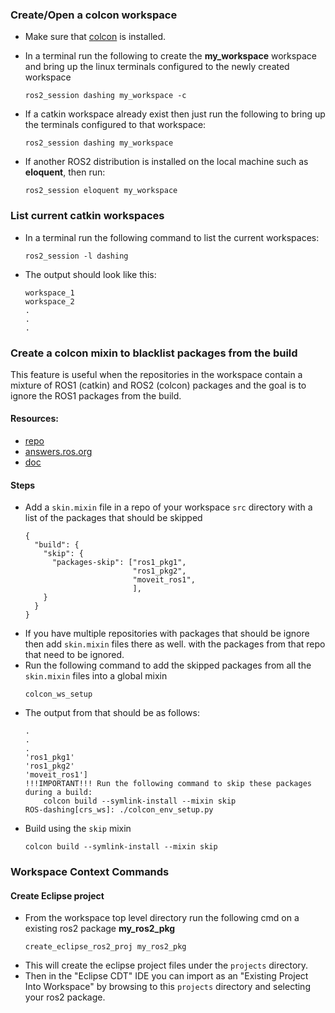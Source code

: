 ### Create/Open a colcon workspace
+  Make sure that [colcon](https://colcon.readthedocs.io/en/released/user/installation.html) is installed.  
+  In a terminal run the following to create the **my_workspace** workspace and bring up the linux terminals configured to the newly created workspace

	```
	ros2_session dashing my_workspace -c
	```	        
+  If a catkin workspace already exist then just run the following to bring up the terminals configured to that workspace:
	```
	ros2_session dashing my_workspace
	```               
            
+ If another ROS2 distribution is installed on the local machine such as **eloquent**, then run:

	```
	ros2_session eloquent my_workspace
    ```

### List current catkin workspaces
+  In a terminal run the following command to list the current workspaces:
    ```
    ros2_session -l dashing
    ```
+ The output should look like this:
    ```
    workspace_1
    workspace_2
    .
    .
    .
    ```
### Create a colcon mixin to blacklist packages from the build
This feature is useful when the repositories in the workspace contain a mixture of ROS1 (catkin) and ROS2 (colcon) packages and the goal is to ignore the ROS1 packages from the build.
#### Resources:
- [repo](https://github.com/colcon/colcon-mixin-repository)
- [answers.ros.org](https://answers.ros.org/question/306624/ignore-package-in-colcon-but-not-catkin/)
- [doc](https://colcon.readthedocs.io/en/released/reference/verb/mixin.html)

#### Steps
- Add a `skin.mixin` file in a repo of your workspace `src` directory with a list of the packages that should be skipped
    ```
    {
      "build": {
        "skip": {
          "packages-skip": ["ros1_pkg1",
                            "ros1_pkg2",
                            "moveit_ros1",
                            ],
        }
      }
    }
    ```
- If you have multiple repositories with packages that should be ignore then add `skin.mixin` files there as well.
  with the packages from that repo that need to be ignored.
- Run the following command to add the skipped packages from all the `skin.mixin` files into a global mixin
    ```
    colcon_ws_setup
    ```
- The output from that should be as follows:
    ```
    .
    .
    .
    'ros1_pkg1'
    'ros1_pkg2'
    'moveit_ros1']
    !!!IMPORTANT!!! Run the following command to skip these packages during a build:
	    colcon build --symlink-install --mixin skip
    ROS-dashing[crs_ws]: ./colcon_env_setup.py 

    ```
- Build using the `skip` mixin
    ```
    colcon build --symlink-install --mixin skip
    ```

### Workspace Context Commands
#### Create Eclipse project
- From the workspace top level directory run the following cmd on a existing ros2 package **my_ros2_pkg**
    ```
    create_eclipse_ros2_proj my_ros2_pkg
    ```
- This will create the eclipse project files under the `projects` directory.
- Then in the "Eclipse CDT" IDE you can import as an "Existing Project Into Workspace" by browsing to this `projects` directory and selecting your ros2 package.


